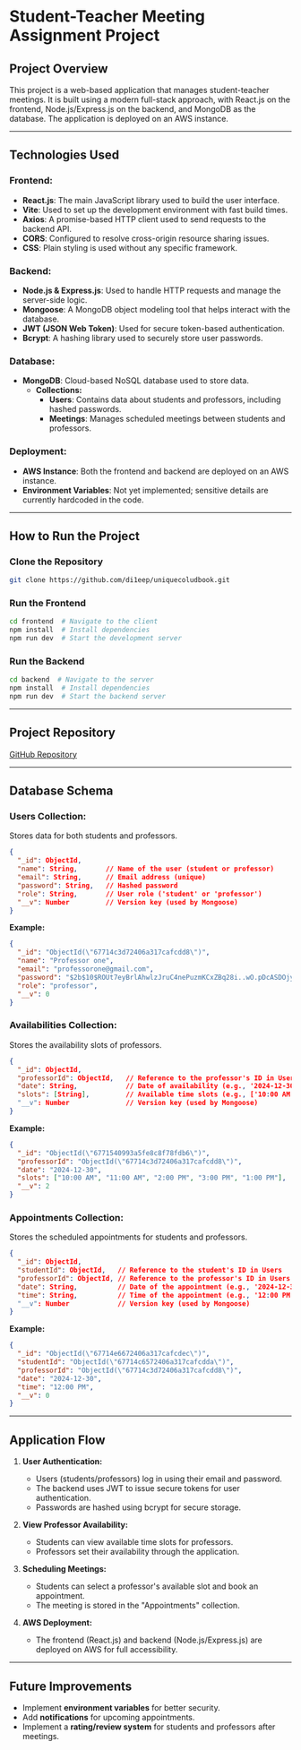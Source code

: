 # Student-Teacher Meeting Assignment Project

## Project Overview
This project is a web-based application that manages student-teacher meetings. It is built using a modern full-stack approach, with React.js on the frontend, Node.js/Express.js on the backend, and MongoDB as the database. The application is deployed on an AWS instance.

---

## Technologies Used

### Frontend:
- **React.js**: The main JavaScript library used to build the user interface.
- **Vite**: Used to set up the development environment with fast build times.
- **Axios**: A promise-based HTTP client used to send requests to the backend API.
- **CORS**: Configured to resolve cross-origin resource sharing issues.
- **CSS**: Plain styling is used without any specific framework.

### Backend:
- **Node.js & Express.js**: Used to handle HTTP requests and manage the server-side logic.
- **Mongoose**: A MongoDB object modeling tool that helps interact with the database.
- **JWT (JSON Web Token)**: Used for secure token-based authentication.
- **Bcrypt**: A hashing library used to securely store user passwords.

### Database:
- **MongoDB**: Cloud-based NoSQL database used to store data.
  - **Collections:**
    - **Users**: Contains data about students and professors, including hashed passwords.
    - **Meetings**: Manages scheduled meetings between students and professors.

### Deployment:
- **AWS Instance**: Both the frontend and backend are deployed on an AWS instance.
- **Environment Variables**: Not yet implemented; sensitive details are currently hardcoded in the code.

---

## How to Run the Project

### Clone the Repository
```bash
git clone https://github.com/di1eep/uniquecoludbook.git
```

### Run the Frontend
```bash
cd frontend  # Navigate to the client
npm install  # Install dependencies
npm run dev  # Start the development server
```

### Run the Backend
```bash
cd backend  # Navigate to the server
npm install  # Install dependencies
npm run dev  # Start the backend server
```

---

## Project Repository
[GitHub Repository](https://github.com/di1eep/uniquecoludbook.git)

---

## Database Schema

### Users Collection:
Stores data for both students and professors.

```json
{
  "_id": ObjectId,
  "name": String,       // Name of the user (student or professor)
  "email": String,      // Email address (unique)
  "password": String,   // Hashed password
  "role": String,       // User role ('student' or 'professor')
  "__v": Number         // Version key (used by Mongoose)
}
```

**Example:**
```json
{
  "_id": "ObjectId(\"67714c3d72406a317cafcdd8\")",
  "name": "Professor one",
  "email": "professorone@gmail.com",
  "password": "$2b$10$ROUt7eyBrlAhwlzJruC4nePuzmKCxZBq28i..wO.pDcASDOjym1MG",
  "role": "professor",
  "__v": 0
}
```

### Availabilities Collection:
Stores the availability slots of professors.

```json
{
  "_id": ObjectId,
  "professorId": ObjectId,   // Reference to the professor's ID in Users
  "date": String,            // Date of availability (e.g., '2024-12-30')
  "slots": [String],         // Available time slots (e.g., ['10:00 AM', '11:00 AM'])
  "__v": Number              // Version key (used by Mongoose)
}
```

**Example:**
```json
{
  "_id": "ObjectId(\"6771540993a5fe8c8f78fdb6\")",
  "professorId": "ObjectId(\"67714c3d72406a317cafcdd8\")",
  "date": "2024-12-30",
  "slots": ["10:00 AM", "11:00 AM", "2:00 PM", "3:00 PM", "1:00 PM"],
  "__v": 2
}
```

### Appointments Collection:
Stores the scheduled appointments for students and professors.

```json
{
  "_id": ObjectId,
  "studentId": ObjectId,   // Reference to the student's ID in Users
  "professorId": ObjectId, // Reference to the professor's ID in Users
  "date": String,          // Date of the appointment (e.g., '2024-12-30')
  "time": String,          // Time of the appointment (e.g., '12:00 PM')
  "__v": Number            // Version key (used by Mongoose)
}
```

**Example:**
```json
{
  "_id": "ObjectId(\"67714e6672406a317cafcdec\")",
  "studentId": "ObjectId(\"67714c6572406a317cafcdda\")",
  "professorId": "ObjectId(\"67714c3d72406a317cafcdd8\")",
  "date": "2024-12-30",
  "time": "12:00 PM",
  "__v": 0
}
```

---

## Application Flow
1. **User Authentication:**
   - Users (students/professors) log in using their email and password.
   - The backend uses JWT to issue secure tokens for user authentication.
   - Passwords are hashed using bcrypt for secure storage.

2. **View Professor Availability:**
   - Students can view available time slots for professors.
   - Professors set their availability through the application.

3. **Scheduling Meetings:**
   - Students can select a professor's available slot and book an appointment.
   - The meeting is stored in the "Appointments" collection.

4. **AWS Deployment:**
   - The frontend (React.js) and backend (Node.js/Express.js) are deployed on AWS for full accessibility.

---

## Future Improvements
- Implement **environment variables** for better security.
- Add **notifications** for upcoming appointments.
- Implement a **rating/review system** for students and professors after meetings.

